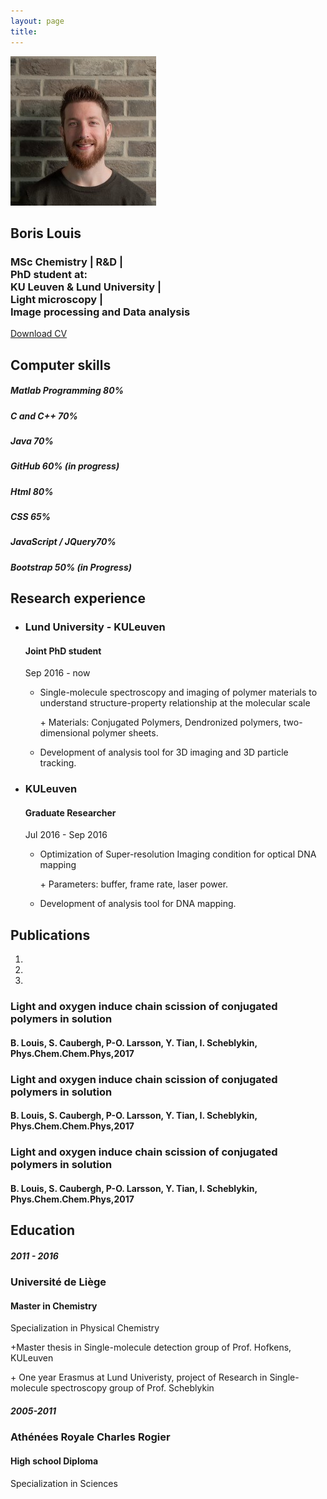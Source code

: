 ```yaml
---
layout: page
title:
---
```

<body data-spy="scroll" data-target="#myNavBar" data-offset="100">
		<!--PROFILE PICTURE-->
		<section id="about" class="container-fluid">
			<div class="col-xs-6 col-md-12 profile-picture">
				<img src="images/me.jpg" alt= "Boris" class="rounded-circle">
				<div class="heading">
					<h1> Boris Louis </h1>
					<h3>MSc Chemistry | R&D |<br>
					    PhD student at: <br> KU Leuven & Lund University | <br>  Light microscopy |
					    <br> Image processing and Data analysis </h3>
					<a href="docs/CV.pdf" class="button1"> Download CV </a>
				</div>	
			</div>
		</section>	
		<!--COMPUTER SKILLS-->
		<section id="skills">
			<div class ="divider"></div>
			<div class="heading">
				<h2>Computer skills</h2>
			</div>
			<div class="container">
				<div class="row">
					<div class="col-md-6">
						<div class="progress">
							<div class ="progress-bar" role = "progressbar" aria-valuenow="85" aria-valuemin="0" aria-valuemax="100" style ="width:80%">
								<h5>Matlab Programming 80%</h5>
							</div>
						</div>
						<div class="progress">
							<div class ="progress-bar" role = "progressbar" aria-valuenow="70" aria-valuemin="0" aria-valuemax="100" style ="width:70%">
								<h5>C and C++ 70%</h5>
							</div>
						</div>
						<div class="progress">
							<div class ="progress-bar" role = "progressbar" aria-valuenow="70" aria-valuemin="0" aria-valuemax="100" style ="width:70%">
								<h5>Java 70%</h5>
							</div>
						</div>
					<div class="progress">
							<div class ="progress-bar" role = "progressbar" aria-valuenow="70" aria-valuemin="0" aria-valuemax="100" style ="width:60%">
								<h5>GitHub 60% (in progress)</h5>
							</div>
						</div>
					</div>
					<div class="col-md-6">
						<div class="progress">
							<div class ="progress-bar" role = "progressbar" aria-valuenow="80" aria-valuemin="0" aria-valuemax="100" style ="width:80%">
								<h5>Html 80% </h5>
							</div>
						</div>
						<div class="progress">
							<div class ="progress-bar" role = "progressbar" aria-valuenow="65" aria-valuemin="0" aria-valuemax="100" style ="width:65%">
								<h5>CSS 65%</h5>
							</div>
						</div>
						<div class="progress">
							<div class ="progress-bar" role = "progressbar" aria-valuenow="70" aria-valuemin="0" aria-valuemax="100" style ="width:70%">
								<h5>JavaScript / JQuery70%</h5>
							</div>
						</div>
						<div class="progress">
							<div class ="progress-bar" role = "progressbar" aria-valuenow="50" aria-valuemin="0" aria-valuemax="100" style ="width:50%">
								<h5>Bootstrap 50% (in Progress)</h5>
							</div>
						</div>
					</div>
				</div>
			</div>
		</section>
			<!--Research Experience-->
		<section id ="experience">
			<div class="container">
				<div class="white-divider"></div>
				<div class ="heading">
					<h2> Research experience </h2>
				</div>
				<ul class="timeline">
					<li>
						<div class ="timeline-badge"><span class="fa fa-briefcase"></span></div>
						<div class="timeline-panel-container">
							<div class ="timeline-panel">
								<div class="timeline-heading">
										<h3>Lund University - KULeuven</h3>
										<h4>Joint PhD student</h4>
										<p class="text-muted"><small class="fa fa-clock-o"></small> Sep 2016 - now</p>
								</div>
								<div class="timeline-body">
									<ul>
										<li>
											<p>Single-molecule spectroscopy and imaging of polymer materials to understand structure-property relationship at the molecular scale</p>
											<p>+ Materials: Conjugated Polymers, Dendronized polymers, two-dimensional polymer sheets.</p>
										</li>
										<li>
											<p> Development of analysis tool for 3D imaging and 3D particle tracking.
											</p>
										</li>
									</ul>
								</div>
							</div>
						 </div>
					</li>
					<li>
						<div class ="timeline-badge"><span class="fa fa-briefcase"></span></div>
						<div class="timeline-panel-container-inverted">
							<div class ="timeline-panel">
								<div class="timeline-heading">
									<h3> KULeuven</h3>
									<h4>Graduate Researcher</h4>
									<p class="text-muted"><small class="fa fa-clock-o"></small> Jul 2016 - Sep 2016</p>
								</div>
								<div class="timeline-body">
									<ul>
										<li>
											<p>Optimization of Super-resolution Imaging condition for optical DNA mapping</p>
											<p>+ Parameters: buffer, frame rate, laser power.</p>
										</li>
										<li>
											<p> Development of analysis tool for DNA mapping.</p>
										</li>
									</ul>
								</div>
							</div>
						</div>
					</li>
				</ul>
			</div>
		</section>
		<!--Publications-->
		<section id = "publications">
			<div class ="divider"></div>
			<div class ="heading">
				<h2>Publications</h2>
			</div>
			<div id ="myCarousel" class="carousel slide text-center" data-ride="carousel">
				<ol class="carousel-indicators">
					<li data-target="#myCarousel" data-slide-to="0" class="active"></li>
					<li data-target="#myCarousel" data-slide-to="1"></li>
					<li data-target="#myCarousel" data-slide-to="2"></li>
				</ol>
				<div class="carousel-inner" role="listbox">
					<div class="carousel-item active">
						<h3>Light and oxygen induce chain scission of conjugated polymers in solution</h3>
						<h4>B. Louis, S. Caubergh, P-O. Larsson, Y. Tian, I. Scheblykin, Phys.Chem.Chem.Phys,2017</h4>
					</div>
					<div class="carousel-item">
						<h3>Light and oxygen induce chain scission of conjugated polymers in solution</h3>
						<h4>B. Louis, S. Caubergh, P-O. Larsson, Y. Tian, I. Scheblykin, Phys.Chem.Chem.Phys,2017</h4>
					</div>
					<div class="carousel-item">
						<h3>Light and oxygen induce chain scission of conjugated polymers in solution</h3>
						<h4>B. Louis, S. Caubergh, P-O. Larsson, Y. Tian, I. Scheblykin, Phys.Chem.Chem.Phys,2017</h4>
					</div>
				</div>
				<a class="carousel-control-prev" href="#myCarousel" data-slide="prev" role="button"> <span class="fa fa-arrow-left"></span></a>
				<a class="carousel-control-next " href="#myCarousel" data-slide="next" role="button"> <span class="fa fa-arrow-right"></span></a>
			</div>
		</section>
		<!--EDUCATION-->
		<section id ="education">
			<div class="heading">
				<div class="divider">
				</div>
				<h2>Education</h2>
			</div>
			<div class="container">
				<div class="row">
					<div class="col-sm-6">
						<div class="education-block">
							<h5>2011 - 2016</h5>
							<span class="fa fa-graduation-cap"></span>
							<h3> Université de Liège</h3>
							<h4>Master in Chemistry</h4>
							<div class="Sdivider"></div>
							<p> Specialization in Physical Chemistry</p>
							<p>+Master thesis in Single-molecule detection group of Prof. Hofkens, KULeuven</p>
							<p>+ One year Erasmus at Lund Univeristy, project of Research in Single-molecule spectroscopy group of Prof. Scheblykin</p>
						</div>
					</div>
					<div class="col-sm-6">
						<div class="education-block">
							<h5>2005-2011</h5>
							<span class="fa fa-graduation-cap"></span>
							<h3> Athénées Royale Charles Rogier</h3>
							<h4>High school Diploma</h4>
							<div class="Sdivider"></div>
							<p> Specialization in Sciences</p>
						</div>
					</div>
				</div>
			</div>
		</section>
		<footer class="text-center">
			<a href="#about">
				<span class="fa fa-arrow-up"></span>
			</a>
			<!--<h5>
				© Copyright APPRENDRE-A-CODER.COM
			</h5>-->
		</footer>
</body>